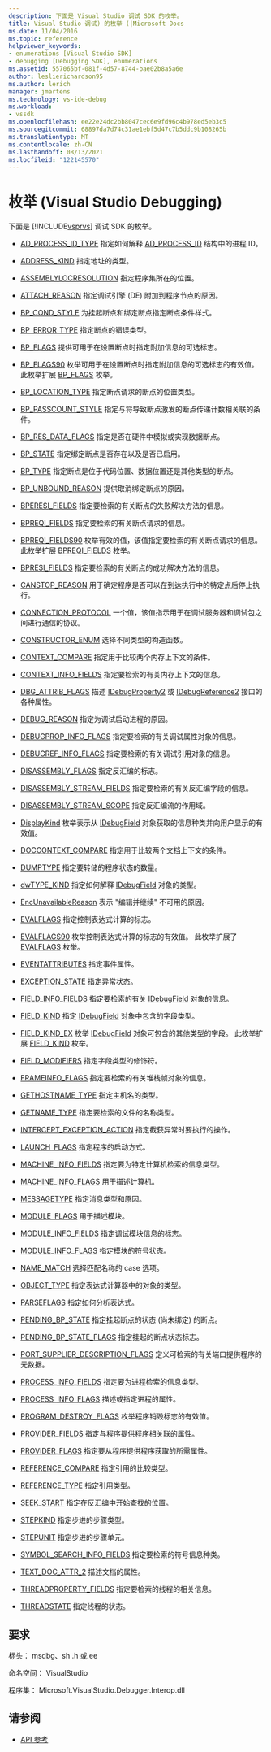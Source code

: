 ```yaml
---
description: 下面是 Visual Studio 调试 SDK 的枚举。
title: Visual Studio 调试) 的枚举 (|Microsoft Docs
ms.date: 11/04/2016
ms.topic: reference
helpviewer_keywords:
- enumerations [Visual Studio SDK]
- debugging [Debugging SDK], enumerations
ms.assetid: 557065bf-081f-4d57-8744-bae02b8a5a6e
author: leslierichardson95
ms.author: lerich
manager: jmartens
ms.technology: vs-ide-debug
ms.workload:
- vssdk
ms.openlocfilehash: ee22e24dc2bb8047cec6e9fd96c4b978ed5eb3c5
ms.sourcegitcommit: 68897da7d74c31ae1ebf5d47c7b5ddc9b108265b
ms.translationtype: MT
ms.contentlocale: zh-CN
ms.lasthandoff: 08/13/2021
ms.locfileid: "122145570"
---
```

# <a name="enumerations-visual-studio-debugging"></a>枚举 (Visual Studio Debugging)
下面是 [!INCLUDE[vsprvs](../../../code-quality/includes/vsprvs_md.md)] 调试 SDK 的枚举。

- [AD_PROCESS_ID_TYPE](../../../extensibility/debugger/reference/ad-process-id-type.md) 指定如何解释 [AD_PROCESS_ID](../../../extensibility/debugger/reference/ad-process-id.md) 结构中的进程 ID。

- [ADDRESS_KIND](../../../extensibility/debugger/reference/address-kind.md) 指定地址的类型。

- [ASSEMBLYLOCRESOLUTION](../../../extensibility/debugger/reference/assemblylocresolution.md) 指定程序集所在的位置。

- [ATTACH_REASON](../../../extensibility/debugger/reference/attach-reason.md) 指定调试引擎 (DE) 附加到程序节点的原因。

- [BP_COND_STYLE](../../../extensibility/debugger/reference/bp-cond-style.md) 为挂起断点和绑定断点指定断点条件样式。

- [BP_ERROR_TYPE](../../../extensibility/debugger/reference/bp-error-type.md) 指定断点的错误类型。

- [BP_FLAGS](../../../extensibility/debugger/reference/bp-flags.md) 提供可用于在设置断点时指定附加信息的可选标志。

- [BP_FLAGS90](../../../extensibility/debugger/reference/bp-flags90.md) 枚举可用于在设置断点时指定附加信息的可选标志的有效值。 此枚举扩展 [BP_FLAGS](../../../extensibility/debugger/reference/bp-flags.md) 枚举。

- [BP_LOCATION_TYPE](../../../extensibility/debugger/reference/bp-location-type.md) 指定断点请求的断点的位置类型。

- [BP_PASSCOUNT_STYLE](../../../extensibility/debugger/reference/bp-passcount-style.md) 指定与将导致断点激发的断点传递计数相关联的条件。

- [BP_RES_DATA_FLAGS](../../../extensibility/debugger/reference/bp-res-data-flags.md) 指定是否在硬件中模拟或实现数据断点。

- [BP_STATE](../../../extensibility/debugger/reference/bp-state.md) 指定绑定断点是否存在以及是否已启用。

- [BP_TYPE](../../../extensibility/debugger/reference/bp-type.md) 指定断点是位于代码位置、数据位置还是其他类型的断点。

- [BP_UNBOUND_REASON](../../../extensibility/debugger/reference/bp-unbound-reason.md) 提供取消绑定断点的原因。

- [BPERESI_FIELDS](../../../extensibility/debugger/reference/bperesi-fields.md) 指定要检索的有关断点的失败解决方法的信息。

- [BPREQI_FIELDS](../../../extensibility/debugger/reference/bpreqi-fields.md) 指定要检索的有关断点请求的信息。

- [BPREQI_FIELDS90](../../../extensibility/debugger/reference/bpreqi-fields90.md) 枚举有效的值，该值指定要检索的有关断点请求的信息。 此枚举扩展 [BPREQI_FIELDS](../../../extensibility/debugger/reference/bpreqi-fields.md) 枚举。

- [BPRESI_FIELDS](../../../extensibility/debugger/reference/bpresi-fields.md) 指定要检索的有关断点的成功解决方法的信息。

- [CANSTOP_REASON](../../../extensibility/debugger/reference/canstop-reason.md) 用于确定程序是否可以在到达执行中的特定点后停止执行。

- [CONNECTION_PROTOCOL](../../../extensibility/debugger/reference/connection-protocol.md) 一个值，该值指示用于在调试服务器和调试包之间进行通信的协议。

- [CONSTRUCTOR_ENUM](../../../extensibility/debugger/reference/constructor-enum.md) 选择不同类型的构造函数。

- [CONTEXT_COMPARE](../../../extensibility/debugger/reference/context-compare.md) 指定用于比较两个内存上下文的条件。

- [CONTEXT_INFO_FIELDS](../../../extensibility/debugger/reference/context-info-fields.md) 指定要检索的有关内存上下文的信息。

- [DBG_ATTRIB_FLAGS](../../../extensibility/debugger/reference/dbg-attrib-flags.md) 描述 [IDebugProperty2](../../../extensibility/debugger/reference/idebugproperty2.md) 或 [IDebugReference2](../../../extensibility/debugger/reference/idebugreference2.md) 接口的各种属性。

- [DEBUG_REASON](../../../extensibility/debugger/reference/debug-reason.md) 指定为调试启动进程的原因。

- [DEBUGPROP_INFO_FLAGS](../../../extensibility/debugger/reference/debugprop-info-flags.md) 指定要检索的有关调试属性对象的信息。

- [DEBUGREF_INFO_FLAGS](../../../extensibility/debugger/reference/debugref-info-flags.md) 指定要检索的有关调试引用对象的信息。

- [DISASSEMBLY_FLAGS](../../../extensibility/debugger/reference/disassembly-flags.md) 指定反汇编的标志。

- [DISASSEMBLY_STREAM_FIELDS](../../../extensibility/debugger/reference/disassembly-stream-fields.md) 指定要检索的有关反汇编字段的信息。

- [DISASSEMBLY_STREAM_SCOPE](../../../extensibility/debugger/reference/disassembly-stream-scope.md) 指定反汇编流的作用域。

- [DisplayKind](../../../extensibility/debugger/reference/displaykind.md) 枚举表示从 [IDebugField](../../../extensibility/debugger/reference/idebugfield.md) 对象获取的信息种类并向用户显示的有效值。

- [DOCCONTEXT_COMPARE](../../../extensibility/debugger/reference/doccontext-compare.md) 指定用于比较两个文档上下文的条件。

- [DUMPTYPE](../../../extensibility/debugger/reference/dumptype.md) 指定要转储的程序状态的数量。

- [dwTYPE_KIND](../../../extensibility/debugger/reference/dwtype-kind.md) 指定如何解释 [IDebugField](../../../extensibility/debugger/reference/idebugfield.md) 对象的类型。

- [EncUnavailableReason](../../../extensibility/debugger/reference/encunavailablereason.md) 表示 "编辑并继续" 不可用的原因。

- [EVALFLAGS](../../../extensibility/debugger/reference/evalflags.md) 指定控制表达式计算的标志。

- [EVALFLAGS90](../../../extensibility/debugger/reference/evalflags90.md) 枚举控制表达式计算的标志的有效值。 此枚举扩展了 [EVALFLAGS](../../../extensibility/debugger/reference/evalflags.md) 枚举。

- [EVENTATTRIBUTES](../../../extensibility/debugger/reference/eventattributes.md) 指定事件属性。

- [EXCEPTION_STATE](../../../extensibility/debugger/reference/exception-state.md) 指定异常状态。

- [FIELD_INFO_FIELDS](../../../extensibility/debugger/reference/field-info-fields.md) 指定要检索的有关 [IDebugField](../../../extensibility/debugger/reference/idebugfield.md) 对象的信息。

- [FIELD_KIND](../../../extensibility/debugger/reference/field-kind.md) 指定 [IDebugField](../../../extensibility/debugger/reference/idebugfield.md) 对象中包含的字段类型。

- [FIELD_KIND_EX](../../../extensibility/debugger/reference/field-kind-ex.md) 枚举 [IDebugField](../../../extensibility/debugger/reference/idebugfield.md) 对象可包含的其他类型的字段。 此枚举扩展 [FIELD_KIND](../../../extensibility/debugger/reference/field-kind.md) 枚举。

- [FIELD_MODIFIERS](../../../extensibility/debugger/reference/field-modifiers.md) 指定字段类型的修饰符。

- [FRAMEINFO_FLAGS](../../../extensibility/debugger/reference/frameinfo-flags.md) 指定要检索的有关堆栈帧对象的信息。

- [GETHOSTNAME_TYPE](../../../extensibility/debugger/reference/gethostname-type.md) 指定主机名的类型。

- [GETNAME_TYPE](../../../extensibility/debugger/reference/getname-type.md) 指定要检索的文件的名称类型。

- [INTERCEPT_EXCEPTION_ACTION](../../../extensibility/debugger/reference/intercept-exception-action.md) 指定截获异常时要执行的操作。

- [LAUNCH_FLAGS](../../../extensibility/debugger/reference/launch-flags.md) 指定程序的启动方式。

- [MACHINE_INFO_FIELDS](../../../extensibility/debugger/reference/machine-info-fields.md) 指定要为特定计算机检索的信息类型。

- [MACHINE_INFO_FLAGS](../../../extensibility/debugger/reference/machine-info-flags.md) 用于描述计算机。

- [MESSAGETYPE](../../../extensibility/debugger/reference/messagetype.md) 指定消息类型和原因。

- [MODULE_FLAGS](../../../extensibility/debugger/reference/module-flags.md) 用于描述模块。

- [MODULE_INFO_FIELDS](../../../extensibility/debugger/reference/module-info-fields.md) 指定调试模块信息的标志。

- [MODULE_INFO_FLAGS](../../../extensibility/debugger/reference/module-info-flags.md) 指定模块的符号状态。

- [NAME_MATCH](../../../extensibility/debugger/reference/name-match.md) 选择匹配名称的 case 选项。

- [OBJECT_TYPE](../../../extensibility/debugger/reference/object-type.md) 指定表达式计算器中的对象的类型。

- [PARSEFLAGS](../../../extensibility/debugger/reference/parseflags.md) 指定如何分析表达式。

- [PENDING_BP_STATE](../../../extensibility/debugger/reference/pending-bp-state.md) 指定挂起断点的状态 (尚未绑定) 的断点。

- [PENDING_BP_STATE_FLAGS](../../../extensibility/debugger/reference/pending-bp-state-flags.md) 指定挂起的断点状态标志。

- [PORT_SUPPLIER_DESCRIPTION_FLAGS](../../../extensibility/debugger/reference/port-supplier-description-flags.md) 定义可检索的有关端口提供程序的元数据。

- [PROCESS_INFO_FIELDS](../../../extensibility/debugger/reference/process-info-fields.md) 指定要为进程检索的信息类型。

- [PROCESS_INFO_FLAGS](../../../extensibility/debugger/reference/process-info-flags.md) 描述或指定进程的属性。

- [PROGRAM_DESTROY_FLAGS](../../../extensibility/debugger/reference/program-destroy-flags.md) 枚举程序销毁标志的有效值。

- [PROVIDER_FIELDS](../../../extensibility/debugger/reference/provider-fields.md) 指定与程序提供程序相关联的属性。

- [PROVIDER_FLAGS](../../../extensibility/debugger/reference/provider-flags.md) 指定要从程序提供程序获取的所需属性。

- [REFERENCE_COMPARE](../../../extensibility/debugger/reference/reference-compare.md) 指定引用的比较类型。

- [REFERENCE_TYPE](../../../extensibility/debugger/reference/reference-type.md) 指定引用类型。

- [SEEK_START](../../../extensibility/debugger/reference/seek-start.md) 指定在反汇编中开始查找的位置。

- [STEPKIND](../../../extensibility/debugger/reference/stepkind.md) 指定步进的步骤类型。

- [STEPUNIT](../../../extensibility/debugger/reference/stepunit.md) 指定步进的步骤单元。

- [SYMBOL_SEARCH_INFO_FIELDS](../../../extensibility/debugger/reference/symbol-search-info-fields.md) 指定要检索的符号信息种类。

- [TEXT_DOC_ATTR_2](../../../extensibility/debugger/reference/text-doc-attr-2.md) 描述文档的属性。

- [THREADPROPERTY_FIELDS](../../../extensibility/debugger/reference/threadproperty-fields.md) 指定要检索的线程的相关信息。

- [THREADSTATE](../../../extensibility/debugger/reference/threadstate.md) 指定线程的状态。

## <a name="requirements"></a>要求
 标头： msdbg、sh .h 或 ee

 命名空间： VisualStudio

 程序集： Microsoft.VisualStudio.Debugger.Interop.dll

## <a name="see-also"></a>请参阅
- [API 参考](../../../extensibility/debugger/reference/api-reference-visual-studio-debugging.md)
